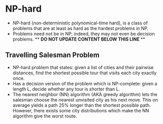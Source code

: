 NP-hard
=======

* NP-hard (non-deterministic polynomical-time hard), is a class of problems that are at least as hard as the hardest problems in NP.
* Problems need not be in NP; indeed, they may not even be decision problems.
** **DO NOT UPDATE CONTENT BELOW THIS LINE** **

Travelling Salesman Problem
---------------------------

* NP-hard problem that states: given a list of cities and their pairwise distances, find the shortest possible tour that visits each city exactly once.
* Has a decision version of the problem which is NP-complete: given a length L, decide whether any tour is shorter than L.
* The nearest neighbor (NN) algorithm (AKA greedy algorithm) lets the salesman choose the nearest unvisited city as his next move. This on average yields a path 25% longer than the shortest possible path. However, there exists some city distributions which make the NN algorithm give the worst route.

